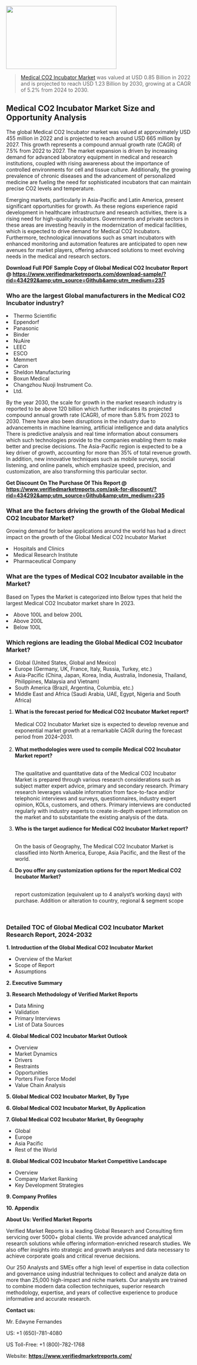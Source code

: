 <img src="https://ffe5etoiles.com/wp-content/uploads/2024/12/MST1-300x171.png" alt="" width="300" height="171" class="alignnone size-medium wp-image-20088" /><blockquote><p><p><a href="https://www.verifiedmarketreports.com/download-sample/?rid=434292&utm_source=Github&utm_medium=235" target="_blank">Medical CO2 Incubator Market</a> was valued at USD 0.85 Billion in 2022 and is projected to reach USD 1.23 Billion by 2030, growing at a CAGR of 5.2% from 2024 to 2030.</p></blockquote><p><h2>Medical CO2 Incubator Market Size and Opportunity Analysis</h2> <p>The global Medical CO2 Incubator market was valued at approximately USD 455 million in 2022 and is projected to reach around USD 665 million by 2027. This growth represents a compound annual growth rate (CAGR) of 7.5% from 2022 to 2027. The market expansion is driven by increasing demand for advanced laboratory equipment in medical and research institutions, coupled with rising awareness about the importance of controlled environments for cell and tissue culture. Additionally, the growing prevalence of chronic diseases and the advancement of personalized medicine are fueling the need for sophisticated incubators that can maintain precise CO2 levels and temperature.</p> <p>Emerging markets, particularly in Asia-Pacific and Latin America, present significant opportunities for growth. As these regions experience rapid development in healthcare infrastructure and research activities, there is a rising need for high-quality incubators. Governments and private sectors in these areas are investing heavily in the modernization of medical facilities, which is expected to drive demand for Medical CO2 Incubators. Furthermore, technological innovations such as smart incubators with enhanced monitoring and automation features are anticipated to open new avenues for market players, offering advanced solutions to meet evolving needs in the medical and research sectors.</p> </p><p class=""><strong>Download Full PDF Sample Copy of Global Medical CO2 Incubator Report @ <a href="https://www.verifiedmarketreports.com/download-sample/?rid=434292&amp;utm_source=Github&amp;utm_medium=235" target="_blank">https://www.verifiedmarketreports.com/download-sample/?rid=434292&amp;utm_source=Github&amp;utm_medium=235</a></strong></p><h3 id="" class="">Who are the largest Global manufacturers in the Medical CO2 Incubator industry?</h3><p><li>Thermo Scientific</li><li> Eppendorf</li><li> Panasonic</li><li> Binder</li><li> NuAire</li><li> LEEC</li><li> ESCO</li><li> Memmert</li><li> Caron</li><li> Sheldon Manufacturing</li><li> Boxun Medical</li><li> Changzhou Nuoji Instrument Co.</li><li> Ltd.</li></p><div class=""><div class="" dir="" data-message-author-role="" data-message-id="" data-message-model-slug=""><div class=""><div class=""><div class=""><div class="" dir="" data-message-author-role="" data-message-id="" data-message-model-slug=""><div class=""><div class=""><p>By the year 2030, the scale for growth in the market research industry is reported to be above 120 billion which further indicates its projected compound annual growth rate (CAGR), of more than 5.8% from 2023 to 2030. There have also been disruptions in the industry due to advancements in machine learning, artificial intelligence and data analytics There is predictive analysis and real time information about consumers which such technologies provide to the companies enabling them to make better and precise decisions. The Asia-Pacific region is expected to be a key driver of growth, accounting for more than 35% of total revenue growth. In addition, new innovative techniques such as mobile surveys, social listening, and online panels, which emphasize speed, precision, and customization, are also transforming this particular sector.</p><p><strong>Get Discount On The Purchase Of This Report @&nbsp; <a href="https://www.verifiedmarketreports.com/ask-for-discount/?rid=434292&amp;utm_source=Github&amp;utm_medium=235" target="_blank">https://www.verifiedmarketreports.com/ask-for-discount/?rid=434292&amp;utm_source=Github&amp;utm_medium=235</a></strong></p></div></div></div></div></div></div></div></div><h3 id="" class="">What are the factors driving the growth of the Global Medical CO2 Incubator Market?</h3><p id="" class="">Growing demand for below applications around the world has had a direct impact on the growth of the Global Medical CO2 Incubator Market</p><p id="" class=""><li>Hospitals and Clinics</li><li> Medical Research Institute</li><li> Pharmaceutical Company</li></p><h3 id="" class="">What are the types of Medical CO2 Incubator available in the Market?</h3><p id="" class="">Based on Types the Market is categorized into Below types that held the largest Medical CO2 Incubator market share In 2023.</p><p id="" class=""><li>Above 100L and below 200L</li><li> Above 200L</li><li> Below 100L</li></p><h3 id="" class="">Which regions are leading the Global Medical CO2 Incubator Market?</h3><ul><li>Global (United States, Global and Mexico)</li><li>Europe (Germany, UK, France, Italy, Russia, Turkey, etc.)</li><li>Asia-Pacific (China, Japan, Korea, India, Australia, Indonesia, Thailand, Philippines, Malaysia and Vietnam)</li><li>South America (Brazil, Argentina, Columbia, etc.)</li><li>Middle East and Africa (Saudi Arabia, UAE, Egypt, Nigeria and South Africa)</li></ul><p><ol><li><strong>What is the forecast period for Medical CO2 Incubator Market report?<br /></strong><br /><span data-sheets-root="1" data-sheets-value="{&quot;1&quot;:2,&quot;2&quot;:&quot;XXXX size is expected to develop revenue and exponential market growth at a remarkable CAGR during the forecast period from 2024&ndash;2030.&quot;}" data-sheets-userformat="{&quot;2&quot;:12674,&quot;4&quot;:{&quot;1&quot;:2,&quot;2&quot;:16776960},&quot;10&quot;:2,&quot;11&quot;:0,&quot;15&quot;:&quot;Arial&quot;,&quot;16&quot;:12}">Medical CO2 Incubator Market size is expected to develop revenue and exponential market growth at a remarkable CAGR during the forecast period from 2024&ndash;2031.</span><br /><br /></li><li><strong>What methodologies were used to compile Medical CO2 Incubator Market report?<br /><br /></strong><p>The qualitative and quantitative data of the&nbsp;Medical CO2 Incubator Market is prepared through various research considerations such as subject matter expert advice, primary and secondary research. Primary research leverages valuable information from face-to-face and/or telephonic interviews and surveys, questionnaires, industry expert opinion, KOLs, customers, and others. Primary interviews are conducted regularly with industry experts to create in-depth expert information on the market and to substantiate the existing analysis of the data.&nbsp;</p></li><li><strong>Who is the target audience for Medical CO2 Incubator Market report?<br /><br /></strong><p>On the basis of Geography, The&nbsp;Medical CO2 Incubator Market is classified into North America, Europe, Asia Pacific, and the Rest of the world.</p></li><li><strong>Do you offer any customization options for the report Medical CO2 Incubator Market?<br /><br /></strong><p>report customization (equivalent up to 4 analyst&rsquo;s working days) with purchase. Addition or alteration to country, regional &amp; segment scope</p><p>&nbsp;</p></li></ol></p><h3 id="" class="">Detailed TOC of Global Medical CO2 Incubator Market Research Report, 2024-2032</h3><p id="" class=""><strong>1. Introduction of the Global Medical CO2 Incubator Market</strong></p><ul><li>Overview of the Market</li><li>Scope of Report</li><li>Assumptions</li></ul><p id="" class=""><strong>2. Executive Summary</strong></p><p id="" class=""><strong>3. Research Methodology of&nbsp;Verified Market Reports</strong></p><ul><li>Data Mining</li><li>Validation</li><li>Primary Interviews</li><li>List of Data Sources</li></ul><p id="" class=""><strong>4. Global Medical CO2 Incubator Market Outlook</strong></p><ul><li>Overview</li><li>Market Dynamics</li><li>Drivers</li><li>Restraints</li><li>Opportunities</li><li>Porters Five Force Model</li><li>Value Chain Analysis</li></ul><p id="" class=""><strong>5. Global Medical CO2 Incubator Market, By&nbsp;Type</strong></p><p id="" class=""><strong>6. Global Medical CO2 Incubator Market, By Application</strong></p><p id="" class=""><strong>7. Global Medical CO2 Incubator Market, By Geography</strong></p><ul><li>Global</li><li>Europe</li><li>Asia Pacific</li><li>Rest of the World</li></ul><p id="" class=""><strong>8. Global Medical CO2 Incubator Market Competitive Landscape</strong></p><ul><li>Overview</li><li>Company Market Ranking</li><li>Key Development Strategies</li></ul><p id="" class=""><strong>9. Company Profiles</strong></p><p id="" class=""><strong>10. Appendix</strong></p><p id="" class=""><strong>About Us: Verified Market Reports</strong></p><p id="" class="">Verified Market Reports is a leading Global Research and Consulting firm servicing over 5000+ global clients. We provide advanced analytical research solutions while offering information-enriched research studies. We also offer insights into strategic and growth analyses and data necessary to achieve corporate goals and critical revenue decisions.</p><p id="" class="">Our 250 Analysts and SMEs offer a high level of expertise in data collection and governance using industrial techniques to collect and analyze data on more than 25,000 high-impact and niche markets. Our analysts are trained to combine modern data collection techniques, superior research methodology, expertise, and years of collective experience to produce informative and accurate research.</p><p id="" class=""><strong>Contact us:</strong></p><p id="" class="">Mr. Edwyne Fernandes</p><p id="" class="">US: +1 (650)-781-4080</p><p id="" class="">US Toll-Free: +1 (800)-782-1768</p><p id="" class="">Website: <a target="" data-test-app-aware-link=""><strong>https://www.verifiedmarketreports.com/</strong></a></p>
